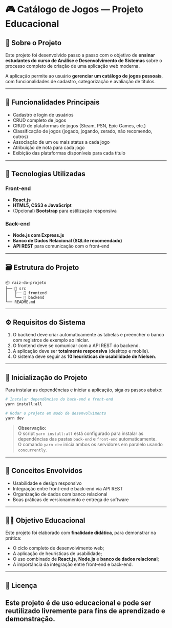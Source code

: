 # 🎮 Catálogo de Jogos — Projeto Educacional

## 📘 Sobre o Projeto

Este projeto foi desenvolvido passo a passo com o objetivo de **ensinar estudantes do curso de Análise e Desenvolvimento de Sistemas** sobre o processo completo de criação de uma aplicação web moderna.

A aplicação permite ao usuário **gerenciar um catálogo de jogos pessoais**, com funcionalidades de cadastro, categorização e avaliação de títulos.

---

## 🚀 Funcionalidades Principais

* Cadastro e login de usuários
* CRUD completo de jogos
* CRUD de plataformas de jogos (Steam, PSN, Epic Games, etc.)
* Classificação de jogos (jogado, jogando, zerado, não recomendo, outros)
* Associação de um ou mais status a cada jogo
* Atribuição de nota para cada jogo
* Exibição das plataformas disponíveis para cada título

---

## 🧩 Tecnologias Utilizadas

### Front-end

* **React.js**
* **HTML5, CSS3 e JavaScript**
* (Opcional) **Bootstrap** para estilização responsiva

### Back-end

* **Node.js com Express.js**
* **Banco de Dados Relacional (SQLite recomendado)**
* **API REST** para comunicação com o front-end

---

## 🗃️ Estrutura do Projeto

```
📦 raiz-do-projeto
├── 📁 src
│   ├── 📁 frontend
│   └── 📁 backend
└── README.md
```

---

## ⚙️ Requisitos do Sistema

1. O backend deve criar automaticamente as tabelas e preencher o banco com registros de exemplo ao iniciar.
2. O frontend deve se comunicar com a API REST do backend.
3. A aplicação deve ser **totalmente responsiva** (desktop e mobile).
4. O sistema deve seguir as **10 heurísticas de usabilidade de Nielsen**.

---
## 🚀 Inicialização do Projeto

Para instalar as dependências e iniciar a aplicação, siga os passos abaixo:

```bash
# Instalar dependências do back-end e front-end
yarn install:all

# Rodar o projeto em modo de desenvolvimento
yarn dev
```

> **Observação:**  
> O script `yarn install:all` está configurado para instalar as dependências das pastas `back-end` e `front-end` automaticamente.  
> O comando `yarn dev` inicia ambos os servidores em paralelo usando `concurrently`.

---

## 🧠 Conceitos Envolvidos

* Usabilidade e design responsivo
* Integração entre front-end e back-end via API REST
* Organização de dados com banco relacional
* Boas práticas de versionamento e entrega de software

---

## 🧑‍💻 Objetivo Educacional

Este projeto foi elaborado com **finalidade didática**, para demonstrar na prática:

* O ciclo completo de desenvolvimento web;
* A aplicação de heurísticas de usabilidade;
* O uso combinado de **React.js**, **Node.js** e **banco de dados relacional**;
* A importância da integração entre front-end e back-end.

---

## 🧾 Licença

Este projeto é de **uso educacional** e pode ser reutilizado livremente para fins de aprendizado e demonstração.
---

